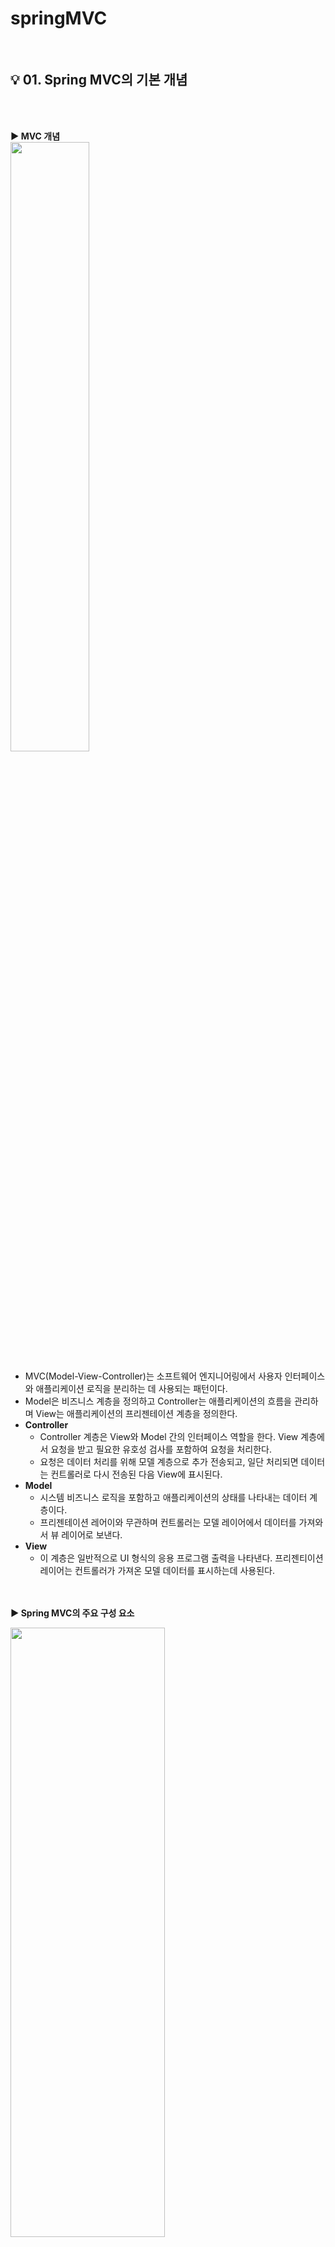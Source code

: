 # springMVC
</br>

## :bulb: 01. Spring MVC의 기본 개념

</br></br>

<b> :arrow_forward: MVC 개념 </b>
</br>
<img src="https://user-images.githubusercontent.com/86214493/128589219-90e6c612-2037-40ed-a9b2-a21fadcf0415.png" width="50%" height="50%"/>

+ MVC(Model-View-Controller)는 소프트웨어 엔지니어링에서 사용자 인터페이스와 애플리케이션 로직을 분리하는 데 사용되는 패턴이다. 
+ Model은 비즈니스 계층을 정의하고 Controller는 애플리케이션의 흐름을 관리하며 View는 애플리케이션의 프리젠테이션 계층을 정의한다.
+ <b> Controller </b>
  * Controller 계층은 View와 Model 간의 인터페이스 역할을 한다. View 계층에서 요청을 받고 필요한 유호성 검사를 포함하여 요청을 처리한다.
  * 요청은 데이터 처리를 위해 모델 계층으로 추가 전송되고, 일단 처리되면 데이터는 컨트롤러로 다시 전송된 다음 View에 표시된다. 
+ <b> Model </b>
  * 시스템 비즈니스 로직을 포함하고 애플리케이션의 상태를 나타내는 데이터 계층이다.
  * 프리젠테이션 레어이와 무관하며 컨트롤러는 모델 레이어에서 데이터를 가져와서 뷰 레이어로 보낸다.
+ <b> View </b>
  * 이 계층은 일반적으로 UI 형식의 응용 프로그램 출력을 나타낸다. 프리젠티이션 레이어는 컨트롤러가 가져온 모델 데이터를 표시하는데 사용된다. 

</br></br>
<b> :arrow_forward: Spring MVC의 주요 구성 요소 </b>

<img src="https://user-images.githubusercontent.com/86214493/128589240-bbc8d242-6673-406b-a426-5349d4878a73.png" width="70%" height="50%"/>

</br>

+ <b> DispatcherServlet : </b> 클라이언트의 요청을 전달 받는다.
+ <b> HandlerMapping : </b> 클라이언트의 요청 URL을 어떤 컨트롤러가 처리할지를 결정한다. 
+ <b> HandlerAdapter : </b> 컨트롤러 안에 있는 메소드들 중에 적합한 메소드를 선택해준다.
+ <b> Controller : </b> 클라이언트 요청을 처리한 뒤, 그 결과를 DispatcherServlet에게 알려준다. 
+ <b> ViewResolver : </b> 가장 적합한 View를 찾아준다.
+ <b> View : </b> 컨트롤러의 처리 결과 화면을 생성한다. 
+ <b> ModelAndView : </b> 데이터와 뷰의 이름을 전달하는 객체
+ <b> Model : </b> 뷰에 데이터만을 전달하기 위한 객체


</br></br>

<b> :arrow_forward: Spring MVC의 처리 순서 </b>

1. 클라이언트가 서버에 어떤 요청을 한다면 스프링에서 제공하는 DispatcherServlet이라는 서블릿이 요청을 가로챈다. (web.xml에 설정)
</br></br>
3. 요청을 가로챈 DispatcherServlet은 HandlerMapping에게 어떤 컨트롤러에게 요청을 위임하면 좋을지 물어본다.
(HandlerMapping은 setvlet-context.xml에서 @controller로 등록한 것들을 이미 스캔해서 찾아놨기 때문에 어느 컨트롤러에게 요청을 위임해야할지 알고 있다.)
</br></br>
3. 요청에 매핑된 컨트롤러가 있다면 @RequestMapping을 통하여 요청을 처리할 메서드에게 도달한다.
</br></br>
4. 컨트롤러에서는 해당 요청을 처리할 <b> Service </b>를 <b> 주입(DI) 받아 </b> 비즈니스 로직을 Service에게 위임하게 된다.
</br></br>
5. Service에서는 요청에 필요한 작업 대부분(코딩)을 담당하여 데이터베이스에 접근이 필요하면 <b> DAO </b> 를 주입받아 DB처리는 DAO에게 위임하게 된다.
</br></br>
6.  DAO는 mybatis(또는 hibernate 등) 설정을 이용해서 SQL 쿼리를 날려 DB에 저장되어 있는 정보를 받아 서비스에게 다시 돌려준다.
(이때, 보통 Request와 함께 날라온 DTO 객체로부터 DB 조회에 필요한 데이터를 받아와 쿼리를 만들어 보내고, 결과로 받은 Entity 객체를 가지고 Response에 필요한 DTO 객체로 변환한다.)
</br></br>
7. 모든 비지니스 로직을 끝낸 Service가 결과물을 컨트롤러에게 넘긴다.
</br></br>
8. 결과물을 받은 컨트롤러는 필요에 따라 Model 객체에 결과물을 넣거나, 어떤 View(jsp) 파일을 보여줄 것인지 등의 정보를 담아 DispatcherServlet에게 보낸다.
</br></br>
9. DispatcherServlet은 viewResolver에게 받은 뷰의 대한 정보를 넘긴다.
</br></br>
10. viewResolver는 해당 JSP를 찾아서 (응답할 View를 찾음) Dispatcher에게 알려준다.
(servlet-context.xml에서 suffix, prefix를 통해 /WEB-INF/views/index.jsp 이렇게 만들어주는것도 viewResolver)
</br></br>
11. Dispatcher은 응답할 view에게 Render를 지시하고 View는 응답 로직을 처리한다.
</br></br>
12. 결과적으로 DispatcherServlet이 클라이언트에게 렌더링된 View를 응답한다. 


</br></br></br>

## :bulb: 02. 프로젝트 셋팅

</br></br>

<b> :arrow_forward: DispatcherServlet </b>

> + Servlet/JSP에서 사용자 요청이 발생하면 이 요청 정보를 해석하고 개발자가 만든 코드를 동작시키는 첫번째 서블릿이다.
> + Spring MVC는 DispatcherServlet을 확대하여 Spring Framework가 가지고 있는 기능을 사용할 수 있도록 이 클래스를 재정의하고 있다.
> + Spring MVC 프로젝트 설정에서 가장 먼저 해야 하는 일은 DispatcherServlet 클래스를 Spring MVC에서 재정의한 클래스로 설정하는 일이다. 

</br>

<b> :arrow_forward: 설정 방식 </b>
> + Spring MVC 프로젝트를 설정하는 방식은 XML을 이용하는 방법과 Java 코드를 활용하는 방법이 있다.

</br>

 #### <b> :eyes: 공통 </b>

 + <b> 프로젝트 생성 </b>
   + File -> New -> Dynamic Web Project 
   + 프로젝트 마우스 오른쪽 버튼 -> Configure -> Convert to Maver Project

</br>

<img src="https://user-images.githubusercontent.com/86214493/128590537-ae98229f-f447-485c-815d-14dde9df1e3f.png" width="40%" height="50%"/>
<img src="https://user-images.githubusercontent.com/86214493/128590543-191c1e10-3ed1-46c0-8122-e593d9677a97.png" width="40%" height="50%"/>
<img src="https://user-images.githubusercontent.com/86214493/128590552-4080ee51-dbf3-42db-8e58-ab8f80b05c84.png" width="40%" height="50%"/>

</br>

 + <b> pom.xml </b>

 <b> &nbsp;  &nbsp; &nbsp; □ servlet-api </b>
 
 </br>
 
<img src="https://user-images.githubusercontent.com/86214493/128590784-efc9dda5-0d56-4419-8cdf-0a98108005d5.png" width="40%" height="50%"/>
    
</br>
    
 ```xml
     <!-- https://mvnrepository.com/artifact/javax.servlet/javax.servlet-api -->
     <dependency>
        <groupId>javax.servlet</groupId>
        <artifactId>javax.servlet-api</artifactId>
        <version>4.0.1</version>
        <scope>provided</scope>
     </dependency>
 ```
    
 </br></br>
    
 <b> &nbsp; &nbsp;  &nbsp; □ jsp-api </b>
 
 </br>
 
 <img src="https://user-images.githubusercontent.com/86214493/128590847-d80cab62-fd45-40fc-be7d-63313c34ad97.png" width="40%" height="50%"/>
    
 </br>
    
 ```xml

    <!-- https://mvnrepository.com/artifact/javax.servlet.jsp/javax.servlet.jsp-api -->
   <dependency>
       <groupId>javax.servlet.jsp</groupId>
       <artifactId>javax.servlet.jsp-api</artifactId>
       <version>2.3.3</version>
       <scope>provided</scope>
   </dependency>

 ```

  </br></br>

  <b> &nbsp; &nbsp; &nbsp; □  jstl </b>
    
   </br>
   
   <img src="https://user-images.githubusercontent.com/86214493/128590898-891368fe-e419-4394-b4f2-fba42a721988.png" width="40%" height="50%"/>
   
   </br>
   
   ```xml
   
    <!-- https://mvnrepository.com/artifact/javax.servlet/jstl -->
    <dependency>
        <groupId>javax.servlet</groupId>
        <artifactId>jstl</artifactId>
        <version>1.2</version>
    </dependency>
    
   ```
   </br></br>


 <b> &nbsp; &nbsp; □ Spring Web Mvc </b>
    
   </br>
   
  <img src="https://user-images.githubusercontent.com/86214493/128590934-6262e5a8-c327-4155-a982-6f287244f70e.png" width="40%" height="50%"/>
   
   </br>

   ```xml
    
    <!-- https://mvnrepository.com/artifact/org.springframework/spring-webmvc -->
   <dependency>
       <groupId>org.springframework</groupId>
       <artifactId>spring-webmvc</artifactId>
       <version>5.2.2.RELEASE</version>
   </dependency>

   ```

</br></br>

 + 정리
 
 ```xml
 
  <!-- 라이브러리 버전관리 -->
	<properties>
   <javax.servlet-version>4.0.1</javax.servlet-version>
   <javax.servlet.jsp-version>2.3.3</javax.servlet.jsp-version>
   <javax.servlet-version>1.2</javax.servlet-version>
   <org.springframework-version>5.2.2.RELEASE</org.springframework-version>
   <!-- <org.springframework-version>4.3.25.RELEASE</org.springframework-version> -->
	</properties>

	<!-- 라이브러리 셋팅 -->
	<dependencies>

		<!-- https://mvnrepository.com/artifact/javax.servlet/javax.servlet-api -->
		<dependency>
			<groupId>javax.servlet</groupId>
			<artifactId>javax.servlet-api</artifactId>
			<version>4.0.1</version>
			<scope>provided</scope>
		</dependency>

		<!-- https://mvnrepository.com/artifact/javax.servlet.jsp/javax.servlet.jsp-api -->
		<dependency>
			<groupId>javax.servlet.jsp</groupId>
			<artifactId>javax.servlet.jsp-api</artifactId>
			<version>${javax.servlet.jsp-version}</version>
			<scope>provided</scope>
		</dependency>

		<!-- https://mvnrepository.com/artifact/javax.servlet/jstl -->
		<dependency>
			<groupId>javax.servlet</groupId>
			<artifactId>jstl</artifactId>
			<version>${javax.servlet-version}</version>
		</dependency>

		<!-- https://mvnrepository.com/artifact/org.springframework/spring-webmvc -->
		<dependency>
			<groupId>org.springframework</groupId>
			<artifactId>spring-webmvc</artifactId>
			<version>5.2.2.RELEASE</version>
		</dependency>

	</dependencies>


 ```
 
 </br></br></br>
 
  #### <b> :eyes: XML로 셋팅하기 </b>
 
 </br>
 
&nbsp;  :star: <b> (1) web.xml 설정 </b>

● <b> DispatcherServlet </b> </br>
> &nbsp; □ 웹 애플리케이션에서 최초 사용자 요청이 발생하면 가장 먼저 DispatcherServlet이 사용자의 요청을 받는다. </br>
> &nbsp; □ 따라서 개발자는 DispatcherServlet을 서블릿으로 등록해주는 과정을 설정해주어야 한다. </br>
> &nbsp; □ (따로 정의해주지 않으면 Apache tomcat의 web.xml에서 정의한 default servlet이 실행하게 된다.) 
> &nbsp; □ (각 WAS는 서블릿 매핑에 존재하지 않는 요청을 처리하기 위한 디폴트 서블릿을 제공하고 있음) 

</br>

● <b> ApplicationContext 설정 </b> </br>
> &nbsp; □ Spring MVC로 만든 웹 애플리케이션에서 대한 설정을 하는 파일 </br>

</br>

   <img src="https://user-images.githubusercontent.com/86214493/128593502-5eb392e7-3bb1-490b-9225-edfa387539b3.png" width="50%" height="50%"/>
  

```xml

	<!-- 현재 웹 애플리케이션에서 받아들이는 모든 요청에 대해 appServlet이라는 이름으로 정의되어 있는 서블릿을 사용 -->
	<servlet-mapping>
		<servlet-name>appServlet</servlet-name>
		<url-pattern>/</url-pattern> <!-- 모든 URL에 접속하면 이 DispatcherServlet이 받는다. -->
	</servlet-mapping>

	<!-- 요청 정보를 분석해서 컨트롤러를 선택하는 서블릿을 지정 -->
	<servlet>
		<servlet-name>appServlet</servlet-name>
		<!-- Spring MVC에서 제공하고 있는 기본 서블릿을 지정 -->
		<servlet-class>org.springframework.web.servlet.DispatcherServlet</servlet-class>
		
		<!-- Spring MVC 설정을 위한 xml 파일을 지정 -->
		<!-- DispatcherServlet을 등록할 때 초기 파라미터로 스프링 설정파일도 같이 설정 -->
		<init-param>
			<param-name>contextConfigLocation</param-name>
			<param-value>/WEB-INF/config/servlet-context.xml</param-value>
		</init-param>
		
		<load-on-startup>1</load-on-startup>
		
	</servlet>


```

</br></br>

● <b> RootContext 파일 설정 </b> </br>
> <b> root-context.xml </b>
> > &nbsp; □ 처음에 프로젝트를 생성하면 아무 내용도 없다. RootContext 파일은 공통 빈을 설정하는 곳으로 주로 View 지원을 제외한 Spring MVC 프로젝트 수행 시 사용할 Bean들을 정의한다. </br>
> > &nbsp; □ Service/Repository(DAO)/DB/log 등 비지니스 로직과 관련된 설정을 해준다. 


<img src="https://user-images.githubusercontent.com/86214493/128593922-73944b0d-6bcf-4eb3-9a6c-e6ca473cfa4d.png" width="35%" height="50%"/>


</br>


```xml


	<!-- Bean을 정의할 xml 파일을 지정한다. -->
	<context-param>
		<param-name>contextConfigLocation</param-name>
		<param-value>/WEB-INF/config/root-context.xml</param-value>
	</context-param>

	<!-- 리스너설정 -->
	<listener>
		<listener-class>org.springframework.web.context.ContextLoaderListener</listener-class>
	</listener>

```

</br></br>


● <b> 파라미터 필터 설정 </b> </br>
> &nbsp; □ 파라미터에 한글이 있을 경우를 위해 인코딩을 설정한다. </br>

```xml
	
<!-- 파라미터 인코딩 필터 설정 -->
	<filter>
		<filter-name>encodingFilter</filter-name>
		<filter-class>org.springframework.web.filter.CharacterEncodingFilter</filter-class>
		<init-param>
			<param-name>encoding</param-name>
			<param-value>UTF-8</param-value>
		</init-param>
		<init-param>
			<param-name>forceEncoding</param-name>
			<param-value>true</param-value>
		</init-param>
	</filter>

	<filter-mapping>
		<filter-name>encodingFilter</filter-name>
		<url-pattern>/*</url-pattern>
	</filter-mapping>

```

</br> </br> 

&nbsp;  :star: <b> (2) servlet-context.xml (스프링 설정파일) </b>
+ 스프링 설정 파일은 클래스로부터 객체(bean)를 생성하고 조립하는 역할을 한다.
+ DispatcherServlet을 등록할 때 contextConfigLocation 이름으로 초기화 파라미터를 servlet-context.xml로 지정하고 있는데 이때 지정된 servlet-context.xml 파일이 스프링 설정의 역할을 하는 파일이다. 

</br>

![image](https://user-images.githubusercontent.com/86214493/128594208-db3a6e7a-2575-4f0c-9d63-316598328267.png)

</br>

+  ``` <annotation-driven/> ``` </br>
	+ Spring MVC 컴포넌트들을 디폴트 설정을 통해 활성화한다. </br>
	+ @Controller에 요청을 보내기 위해 필요한 HandlerMapping과 HandlerAdapter를 Bean으로 등록한다. </br>

</br>

+ ``` <context:component-scan base-package=""/> ``` </br>
	+ 스캔할 bean들이 모여있는 패키지를 지정한다. </br>

</br>

 + <b> viewResolver </b> </br>
	+ Controller의 메서드에서 반환하는 문자열 앞 뒤에 붙힐 경로 정보를 셋팅한다. 
 ![image](https://user-images.githubusercontent.com/86214493/128594674-029d237e-ab36-4be4-8891-9cccb84d0cc9.png)

``` xml

	<beans:bean class="org.springframework.web.servlet.view.InternalResourceViewResolver">
		<beans:property name="prefix" value="/WEB-INF/views/"/>
		<beans:property name="suffix" value=".jsp"/>
	</beans:bean>
	

```

</br>

 + <b> 정적파일 설정
 	+ 정적파일(이미지, 사운드, 동영상, JS, CSS 등등) 경로 셋팅  
 
 ![image](https://user-images.githubusercontent.com/86214493/128594776-8f32fc72-4128-475d-9869-bdcc5f101d23.png)

 </br></br></br>
 
  #### <b> :eyes: Java로 셋팅하기 </b>

</br>

&nbsp;  :star: <b> (1) web.xml 설정 -> 방법 1 : WebApplicationInitializer 인터페이스 구현 </b>
+ onStartUp 메서드를 구현 

</br>

+ String MVC 프로젝트 설정을 위해 작성하는 클래스의 객체를 생성

```java

	AnnotationConfigWebApplicationContext servletAppContext = new AnnotationConfigWebApplicationContext();
	servletAppContext.register(ServletAppContext.class);	

```

</br>

+ 요청 발생 시 요청을 처리하는 서블릿을 DispatcherServlet으로 설정한다. 


```java
	
	DispatcherServlet dispatcherServlet = new DispatcherServlet(servletAppContext);
	ServletRegistration.Dynamic servlet = servletContext.addServlet("dispatcher", dispatcherServlet); 
	
	// 부가 설정
	servlet.setLoadOnStartup(1); //가장 먼저 로드하겠다.
	servlet.addMapping("/"); // url 매핑시 '/*'로 지정하면 안된다.
	
```

+ bean을 정의하는 클래스를 지정 (root-context.xml) 

```java

	AnnotationConfigWebApplicationContext rootAppContext = new AnnotationConfigWebApplicationContext();
	rootAppContext.register(RootAppContext.class);

	// 리스터 설정
	ContextLoaderListener listener = new ContextLoaderListener(rootAppContext);
	servletContext.addListener(listener);
	
```

</br>

+ 파라미터 인코딩 설정

```java

	FilterRegistration.Dynamic filter = servletContext.addFilter("encodingFilter", CharacterEncodingFilter.class);
	filter.setInitParameter("encoding", "UTF-8");
	filter.addMappingForServletNames(null, false, "dispatcher");
	
```

</br>
</br>

&nbsp;  :star: <b> (2) web.xml 설정 -> 방법 2 : AbstractAnnotationConfigDispatcherServletInitializer 상속 </b>
+ Spring 3.2부터 추가된 클래스 
+ WebApplicationInitializer 보다 사용하기 쉽지만 이미 구현된 것을 가져다 쓰는 것이기 때문에 새로운 내용을 추가로 수정해서 사용하기가 어려움

```java
	
	
public class SpringConfigClass extends AbstractAnnotationConfigDispatcherServletInitializer{

	//DispatcherServlet에 매핑할 요청 주소를 셋팅한다.
	@Override
	protected String[] getServletMappings() {
		return new String[] {"/"};
	}
	
	//Spring MVC 프로젝트 설정을 위한 클래스를 지정한다. 
	@Override
	protected Class<?>[] getServletConfigClasses() {
		return new Class[] {ServletAppContext.class};
	}
	
	//프로젝트에서 사용할 Bean들을 정의하기 위한 클래스를 지정한다.
	@Override
	protected Class<?>[] getRootConfigClasses() {
		return new Class[] {RootAppContext.class};
	}
	
	//파라미터 인코딩 필터 설정
	@Override
	protected Filter[] getServletFilters() {
		CharacterEncodingFilter encodingFilter = new CharacterEncodingFilter();
		encodingFilter.setEncoding("UTF-8");
		return new Filter[] {encodingFilter};
	}
	
}


```

</br>
</br>

&nbsp;  :star: <b> (3) servlet-context.xml -> WebMvcConfigurer 인터페이스 구현 </b>

+ @Configuration
	+ 어노테이션기반 환경구성을 돕는다.
	+ 이 어노테이션을 구현함으로써 클래스가 하나 이상의 @Bean 메소드를 제공하고 스프링 컨테이너가 Bean 정의를 생성하고 런타임시 그 Bean들이 요청들을 처리할 것을 선언하게 된다.

+ @EnableWebMvc
	+ @EnableWebMvc 어노테이션을 사용하면 Spring Framework에서 여러 Config 값을 알아서 셋팅해준다.
	
+ @ComponentScan
	+ 스캔할 패키지를 지정 

</br>

```java

//Spring MVC 프로젝트에 관련된 설정을 하는 클래스
@Configuration
@EnableWebMvc // <- Controller 어노테이션이 셋팅되어 있는 클래스를 Controller로 등록한다.
@ComponentScan("chap02.controller") // <- 스캔할 패키지를 지정
public class ServletAppContext implements WebMvcConfigurer{
	
	//Controller의 메서드가 반환하는 jsp의 이름 앞뒤에 경로와 확장자를 붙여주도록 설정한다.
	@Override
	public void configureViewResolvers(ViewResolverRegistry registry) {
		WebMvcConfigurer.super.configureViewResolvers(registry);
		registry.jsp("/WEB-INF/views/",".jsp");
	}
	
	//정적파일의 경로를 매핑한다.
	@Override
	public void addResourceHandlers(ResourceHandlerRegistry registry) {
		WebMvcConfigurer.super.addResourceHandlers(registry);
		registry.addResourceHandler("/**").addResourceLocations("/resources/");
	}
	
}

```

</br>
</br>

&nbsp;  :star: <b> (4) root-context.xml -> 상속없음 </b>

```java
	//프로젝트 작업시 사용할 bean을 정의하는 클래스
	@Configuration
	public class RootAppContext {

	}

```

</br>
</br>
</br>

</b>

## :bulb: 03. URL Mapping

&nbsp;  :star: <b> (1) Servlet/JSP URL 주소 </b>
+ <b> 사용자가 서버에 접속해서 서비스를 받기 위해 입력하는 주소를 URL이라고 부른다. </b>
+ <b> URL 주소는 여러 의미를 가지고 있는 값들로 구성된다. </b>
+ <b> 프로토콜://도메인주소(IP):포트번호/경로1/경로2/경로3/... </b> </br>
+ <b> 프로토콜 </b> 
	+ 서버와 클라이언트간의 통신을 위한 약속 (생략시 http) </br>
+ <b> 도메인 주소(IP 주소) </b>
	+ IP 주소는 같은 네트워크 망에서 컴퓨터를 구분하기 위해 제공되는 숫자로 구성된 고유 주소이다. 
	+ 인터넷 망에 연결된 컴퓨터는 전 세계에서 유일한 주소를 할당 받고 공유기 등에 연결된 컴퓨터는 공유기 안에서 유일한 주소를 할당 받는다.
	+ 그러나 숫자는 사람이 외우기 어려워 도메인 주소라는 것을 만들어 제공한다. 
	+ 도메인 주소는 IP 주소로 변환되어 컴퓨터를 찾을 수 있도록 한다. </br>
+ <b> 포트번호 </b>
	+ 1부터 65535번까지로 구성된 숫자로 컴퓨터 내에서 프로그램을 구분하기 위해 사용된다. </br>
	+ 그 이후 경로는 하위 경로가 된다. 
	
	</br>
	
+ <b> ContextPath </b>
	+ 하나의 서버에서 각 웹 어플리케이션을 구분하기 위채 지정되는 이름이며 폴더의 이름이 Context Path가 된다. 
	![image](https://user-images.githubusercontent.com/86214493/128625681-981fe9e2-e497-4703-9037-1de197393bdd.png)
	+ Servlet/JSP에서는 첫번째 경로는 Context Path라고 부른다.
	+ 이클립스에서 프로젝트를 생성하면, 자동으로 server.xml에 추가된다.
	![image](https://user-images.githubusercontent.com/86214493/128625644-f417baf1-b69f-4ba9-8d1b-de3792561db3.png)

</br>

+ <b> SpringMVC에서의 주소 </b>
	+ Spring MVC에서는 Context Path 다음에 나오는 주소는 실제 물리적인 경로와 다르게 지정할 수 있다. 
	
	```java
		
		@RequestMapping("/test1") //ContextPath 다음에 나오는 주소
		public String test1() {
			return "/chap03/test1"; //실제 물리적인 경로
		}
	
	```

</br>
 
+ <b> 공통된 하위경로를 통합하는 것이 가능하다.  </b>

```java
	
	@Controller
	@RequestMapping("/sub2") //공통부분
	public class Sub2Controller {

		@RequestMapping("/test5") /* http://localhost:8080/[ContextPath]/sub2/test5 */
		public String sub2Test5() {
			return "/chap03/sub2/test5";
		}

		@RequestMapping("/test6") /* http://localhost:8080/[ContextPath]/sub2/test6 */
		public String sub2Test6() { 
			return "/chap03/sub2/test6";
		}

	}	
	
```

</br>
</br>
</br>


## :bulb: 04. HTTP 메소드 / 요청 방식
&nbsp;  :star: <b> (1) 요청 방식 지정하기 </b>
+ <b> GET </b> 
	- 요청 받은 URI의 정보를 검색하여 응답한다. 
+ <b> HEAD </b>
	- GET 방식과 동일하지만, 응답에 BODY가 없고 응답코드와 HEAD만 응답한다.
+ <b> POST </b>
	- 요청된 자원을 생성한다. 
+ <b> PUT </b>
	- 요청된 자원을 수정한다. 
+ <b> PATCH </b>
	- 요청된 자원을 수정한다. PUT의 경우 전체를 갱신하지만 Patch는 자원의 일부를 수정할 때 사용한다.
+ <b> DELETE </b>
	- 요청된 자원을 삭제한다. 


&nbsp; <b> (2) 요청 방식 지정하기 </b>
+ Spring MVC는 요청 주소별로 메서드를 정의할 수도 있지만 같은 요청 주소에서 요청 방식에 따라 메서드를 정의할 수도 있다.
+ GET, POST, PUT, DELETE, PATCH에 대해 처리할 수 있다. 


&nbsp; <b> (3) @RequestMapping  </b>
+ RequestMapping 어노테이션은 요청 주소 셋팅 뿐만 아니라 요청 방식도 설정할 수 있다. 

```java

	@RequestMapping(value="/chap04/test1", method= RequestMethod.GET)
	public String test1_get() {
		return "/chap04/test1";
	}
	
	
	@RequestMapping(value="/chap04/test2",method=RequestMethod.POST)
	public String test2_post() {
		return "/chap04/test2";
	}

```

+ Get과 Post를 동시에 설정하는 것도 가능하다. 

```java
	
	@RequestMapping(value="/chap04/test7",method= {RequestMethod.GET, RequestMethod.POST})
	public String test7() {
		return "/chap04/test7";
	}

```

</br>
</br>

&nbsp; <b> (4) @GetMapping / @PostMapping  </b>
+ RequestMapping 대신 요청별로 제공되는 어노테이션을 사용할 수 있다.
+ Spring 4.3 버전에 추가된 내용 

```java
	
	@GetMapping("/chap04/test6")
	public String test6_get() {
		return "/chap04/test6_get";
	}
	
	@PostMapping("/chap04/test6")
	public String test6_post() {
		return "/chap04/test6_post";
	}

```

</br>

+ 동시에 처리하기


```java

	/*
	-> 오류
	@GetMapping("/chap04/test8")
	public String test8_get() {
		return "/chap04/test8";
	}
	
	@GetMapping("/chap04/test8")
	public String test8_post() {
		return "/chap04/test8";
	}
	
	*/
	
	/* ↓ 나중에 파라미터를 주입받을 때 불편할 수 있음 */ 
	@GetMapping("/chap04/test8")
	public String test8_get() {
		return test8_post();
	}
	
	@PostMapping("/chap04/test8")
	public String test8_post() {
		return "/chap04/test8";
	}


```

</br>
</br>
</br>

## :bulb: 05. 파라미터 추출하기

&nbsp; :star: <b> (1) HttpServletRequest 사용 </b>

+ 모든 파라미터는 HttpServletRequest에 담긴다.
+ Spring MVC는 필요한 객체나 데이터를 주입받아 사용할 수 있음 
+ Servlet / JSP 에서는 파라미터 데이터를 추출할 때 HttpServletRequest 객체를 통하게 되는데 Spring MVC 에서는 이 객체를 주입 받아 사용할 수 있음
+ 파라미터 추출 뿐만 아니라 HttpServlertRequest 객체가 필요한 경우 주입받아 사용할 수 있음 

</br>

```html
	<h4><a href="chap05/test1?data1=100&data2=200&data3=300&data3=400">test1</a></h4>
```

```java

	@GetMapping("/chap05/test1")
	public String test1(HttpServletRequest request) {
		
		String data1 = request.getParameter("data1");
		String data2 = request.getParameter("data2");
		String[] data3 = request.getParameterValues("data3");
		
		System.out.println("data1 : " + data1);
		System.out.println("data2 : " + data2);
		
		for(String str : data3) {
			System.out.println("data3 : "+str);
		}
		
		return "/chap05/result";
	}
	

```

<img src="https://user-images.githubusercontent.com/86214493/129195020-2cf91336-7e71-4dde-a181-65877573aad8.png" width="45%" height="45%">


</br>

&nbsp; :star: <b> (2) WebRequest 사용 </b>
+ WebRequest는 HttpServletRequest 클래스를 확장한 클래스이다.

```html	
	<h4><a href="chap05/test2?data1=10&data2=20&data3=30&data3=40">test2</a></h4>
```

```java

	@GetMapping("/chap05/test2")
	public String test2(WebRequest request) {
		String data1 = request.getParameter("data1");
		String data2 = request.getParameter("data2");
		String[] data3 = request.getParameterValues("data3");
		
		System.out.println("data1 : " + data1);
		System.out.println("data2 : " + data2);
		
		for(String str : data3) {
			System.out.println("data3 : "+str);
		}
		return "/chap05/result";
	}
	
```

<img src="https://user-images.githubusercontent.com/86214493/129196309-565a7e96-0b25-4a0d-8d27-21075ff3e679.png" width="45%" height="45%">

</br>

&nbsp; :star: <b> (3) @PathVariable </b>
+ 데이터가 요청 주소에 있을 경우 값을 주입 받을 수 있는 어노테이션
+ Request API 서버 프로그래밍시 많이 사용하는 방식
+ 요청주소/값1/값2/값3
+ 자동형변환 가능 (원래 모든 파라미터는 String 형태로 넘어옴)

```html
	<h4><a href="chap05/test3/1000/2000/3000/4000">test3</a></h4>
```

```java
	
	@GetMapping("chap05/test3/{data1}/{data2}/{data3}/{data4}")
	public String test3(@PathVariable int data1, @PathVariable int data2, 
			    @PathVariable String data3, @PathVariable String data4) {
	
		int sum = data1 + data2;
		
		System.out.println("data1 : "+data1);
		System.out.println("data2 : "+data2);
		System.out.println("sum : " + sum);
		System.out.println("data3 : "+data3);
		System.out.println("data4 : "+data4);
		
		return "/chap05/result";
	}
	
```

<img src="https://user-images.githubusercontent.com/86214493/129197974-d805fb4c-1d60-4ad8-ba97-698b15bcbfe1.png" width="45%" height="45%">


</br>

&nbsp; :star: <b> (4) @RequestParam </b>
+ 파라미터 데이터를 직접 주입받을 수 있음 
+ 지정된 변수의 이름과 파라미터의 이름이 같을 경우 값을 주입받는다.
+ 가능한 경우 형 변환도 처리해준다.

</br>

```html
	<h4><a href="chap05/test4?data1=100&data2=200&data3=300">test4</a></h4>
```

```java
	
	@GetMapping("chap05/test4")
	public String test4(@RequestParam int data1, @RequestParam int data2,
			    @RequestParam int data3) {
			    
		int add = data1 + data2 + data3;
		System.out.println("add : "+add);
		
		return "/chap05/result";
	}
```

<img src="https://user-images.githubusercontent.com/86214493/129199644-6366c622-0506-4455-8acc-95975dae4b71.png" width="45%" height="45%">


</br>

+ <b> value 속성 : </b> 파라미터의 이름과 변수의 이름이 다를 경우 파라미터 이름을 지정한다. 

```html
	<h4><a href="chap05/test4?data1=10&data2=20&data3=30">test5</a></h4>
```

```java
	
	@GetMapping("chap05/test5")
	public String test5(@RequestParam(value="data1") int value1, @RequestParam(value="data2") int value2,
			    @RequestParam(value="data3") int value3) {
		
		int add = value1 + value2 + value3;
		System.out.println("add : "+add);
		
		return "/chap05/result";
	}
	
```

<img src="https://user-images.githubusercontent.com/86214493/129200493-19c344ba-c6df-4db0-9cf1-9fb6977092dc.png" width="45%" height="45%">

+ 만약 넘어오지 않은 데이터를 받는다면 오류가 발생한다.

```html
	<h4><a href="chap05/test6">test6</a></h4>
```

```java
	@GetMapping("chap05/test6")
	public String test6(@RequestParam String data1) {
		
		if(data1 != null) {
			System.out.println("data1");
		}
		
		return "/chap05/result";
	}
```

<img src="https://user-images.githubusercontent.com/86214493/129201440-c5a540a6-f147-4d1b-bc0f-0f021e38935a.png" width="45%" height="45%">

+  <b> required 속성 : false를 설정하면 지정된 이름의 파라미터가 없을 경우 null 주입된다. </b>

```java
	
	@GetMapping("chap05/test6")
	public String test7(@RequestParam(required = false) String data1) {
		
		System.out.println("data1 : "+data1);
		
		return "/chap05/result";
	}
	

```

<img src="https://user-images.githubusercontent.com/86214493/129202306-c798ad93-5550-4c76-b5bc-69d8882b142f.png" width="45%" height="45%">


+  <b> defaultValue 속성 : 넘어온 데이터가 없을 때 기본으로 주입할 데이터를 설정 </b>

```java
	
	@GetMapping("chap05/test6")
	public String test6(@RequestParam(defaultValue = "700") int data1 ) {
		System.out.println("data1 : "+data1);
		return "/chap05/result";
	}
	
```

<img src="https://user-images.githubusercontent.com/86214493/129202910-d591bb1a-ddab-479e-be47-d3c87393a881.png" width="45%" height="45%">

</br>
</br>
</br>

## :bulb: 06. 객체로 파라미터 주입받기

&nbsp; :star: <b> (1) Map으로 주입받기 </b>
+ 클라이언트가 전달하는 모든 파라미터 데이터를 한번에 Map으로 받을 수 있다.
+ <b> 단 동일 명으로 전달되는 2개 이상의 파라미터는 하나만 담기게 된다. </b>

```html
	<h4><a href="chap06/test1?data1=100&data2=200&data3=300&data3=400">test1 get</a></h4>
```

```java
	@GetMapping("/chap06/test1")
	public String test1(@RequestParam Map<String,String> map) {
		String data1 = map.get("data1");
		String data2 = map.get("data2");
		String data3 = map.get("data3");
		
		System.out.println("data1 : "+data1); //100
		System.out.println("data2 : "+data2); //200
		System.out.println("data3 : "+data3); // 300
	
		return "chap06/result";
	}
```

<img src="https://user-images.githubusercontent.com/86214493/129303178-2e5f6f31-f4c3-44a9-aee3-81dc42fc6929.png" width="45%" height="45%">

</br>

+ <b> 동일 명으로 전달되는 파라미터가 2개 이상이라면 List로 주입받아야 한다. </b>

```java
		
	@GetMapping("/chap06/test1")
	public String test1(@RequestParam Map<String,String> map, @RequestParam List<String> data3) {
		String data1 = map.get("data1");
		String data2 = map.get("data2");
		
		System.out.println("data1 : "+data1);
		System.out.println("data2 : "+data2);
		
		for(String str : data3) {
			System.out.println("data3 : "+str);
		}
	
		return "chap06/result";
	}
```

<img src="https://user-images.githubusercontent.com/86214493/129303347-f6a3f4dd-a6c8-45ee-9f18-8870a437e015.png" width="45%" height="45%">


</br>

+ <b> Map과 List 사용시 모든 value는 String 형태로 담기게 된다. (자동 형변환 X) </b>

```java
	
	//↓ 오류 
	@GetMapping("/chap06/test1")
	public String test1(@RequestParam Map<String,Integer> map, @RequestParam List<Integer> data3) {
		
		int data1 = map.get("data1");
		int data2 = map.get("data2");
		
		System.out.println("data1 : "+data1);
		System.out.println("data2 : "+data2);
		
		for(int number : data3) {
			System.out.println("data3 : " + number);
		}
	
		return "chap06/result";
	}

```

<img src="https://user-images.githubusercontent.com/86214493/129303619-e1d63fbc-b6e9-432f-88e6-6dbfd5e682ed.png" width="45%" height="45%">

</br>

&nbsp; :star: <b> (2) @ModelAttribute </b>
+ ModelAttribute 어노테이션을 사용하면 파라미터를 객체로 주입받을 수 있다. 
+ 전달되는 파라미터의 이름과 동일한 프로퍼티에 자동으로 주입된다. ( getter, setter가 존재해야 됨)
+ 이 어노테이션은 생략이 가능함
+ <b> 커맨드 객체 (Command Object) : 클라이언트가 전달해주는 파라미터 데이터를 주입 받기 위해 사용되는 객체</b>
+ 자동으로 형변환이 이루어진다.
+ 같은 파라미터를 여러 곳에서 주입받을 수 있음 

```html
	<h4><a href="chap06/test2?data1=10&data2=20&data3=30&data3=40">test2 get</a></h4>
```

```java 
	
	@GetMapping("/chap06/test2")
	public String test2(@ModelAttribute DataBean bean1, DataBean2 bean2) {
		
		System.out.println("data1 : "+bean1.getData1());
		System.out.println("data2 : "+bean1.getData2());
		
		for(int number : bean1.getData3()) {
			System.out.println("data3 : "+number);
		}
		
		System.out.println("====================================");
		
		System.out.println("bean2.data1 : "+bean2.getData1());
		System.out.println("bean2.data2 : "+bean2.getData2());
		return "chap06/result";
	}

```

<img src="https://user-images.githubusercontent.com/86214493/129304660-62a4c09a-1548-4638-9064-f4d8891aca43.png" width="45%" height="45%">


</br>
</br>
</br>



## :bulb: 07. ViewResolver

&nbsp; :star: <b> (1) ViewResolver </b>
+ ViewResolver에 의해 JSP가 실행되고 응답결과가 만들어진다.
+ Controller에서 View를 지정할 때 ViewResolver가 사용할 데이터를 Request 영역에 저장할 수 있다. 
+ 컨트롤러에서 전달 받은 View의 이름을 토대로 jsp를 찾아 선택하고 jsp 데이터를 분석해 응답결과를 만들어 전달하는 요소

&nbsp; :star: <b> (2) HttpServletRequest </b>
+ Spring MVC는 jsp를 처리할 때 HttpServletRequest 객체를 jsp 쪽으로 전달한다.
+ ViewResolver는 이를 이용해 JSP 작업시 데이터를 사용할 수 있다. 

```html
	<h4><a href="chap07/test2">test2</a></h4>
```
```java
	@GetMapping("chap07/test2")
	public String test2(HttpServletRequest request) {
		//request 객체에 담긴 모든 데이터들은 modelAndView에 담기고 modelAndView는 viewResolver에게 전달된다.
		request.setAttribute("data1", 10);
		request.setAttribute("data2", 20);
		return "chap07/test2";
	}
```

```html
	<!-- chap07/test2.jsp -->
	<body>
	
		<h1>test2</h1>
		<h3>data1 : ${requestScope.data1 }</h3> <!-- requestScope 생략가능 -->
		<h3>data2 : ${requestScope.data2 }</h3>

	</body>	
```

<img src="https://user-images.githubusercontent.com/86214493/129308702-acd26fb5-4bad-4eec-88ab-49e342d6a587.png" width="45%" height="45%">


</br>


&nbsp; :star: <b> (3) Model </b>
+ Model 객체를 주입받아 셋팅하면 HttpServletRequest 객체에 담겨 이를 JSP로 전달할 수 있다.

```java
	@GetMapping("chap07/test3")
	public String test3(Model model) {
		model.addAttribute("data1",300);
		model.addAttribute("data2", 400);
		return "chap07/test3";
	}
```

```html
	<body>
		<h1>test3</h1>
		<h3>data1 : ${requestScope.data1}</h3>
		<h3>data1 : ${requestScope.data2}</h3>
	</body>	
```

<img src="https://user-images.githubusercontent.com/86214493/129308991-06dacf36-0722-45f8-ab60-9aa66691a930.png" width="45%" height="45%">


&nbsp; :star: <b> (4) ModelAndView </b>
+ ModelAndView는 Model에 값을 셋팅하는 기능과 View의 이름을 지정하는 기능을 모두 가지고 있다. 
+ String을 반환하지 않고 ModelAndView로 반환해준다. 
```java
	
	@GetMapping("chap07/test4")
	public ModelAndView test4(ModelAndView mv) {
		
		mv.addObject("data1", 500);
		mv.addObject("data2", 600);
		mv.setViewName("chap07/test4");
		
		return mv;
	}

```


